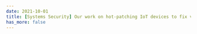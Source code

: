 ```yaml
---
date: 2021-10-01
title: [Systems Security] Our work on hot-patching IoT devices to fix vulnerabilities based on eBPF is accepted by USENIX Security'22.
has_more: false
---
```

